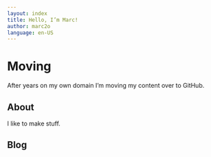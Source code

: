 ```yaml
---
layout: index
title: Hello, I’m Marc!
author: marc2o
language: en-US
---
```


# Moving

After years on my own domain I’m moving my content over to GitHub.

## About

I like to make stuff.

## Blog